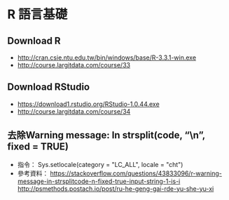 ﻿# R 語言基礎

## Download R
- http://cran.csie.ntu.edu.tw/bin/windows/base/R-3.3.1-win.exe 
- http://course.largitdata.com/course/33

## Download RStudio
- https://download1.rstudio.org/RStudio-1.0.44.exe 
- http://course.largitdata.com/course/34

## 去除Warning message: In strsplit(code, “\n”, fixed = TRUE)
- 指令： Sys.setlocale(category = "LC_ALL", locale = "cht")
- 參考資料： 
    https://stackoverflow.com/questions/43833096/r-warning-message-in-strsplitcode-n-fixed-true-input-string-1-is-i
    http://psmethods.postach.io/post/ru-he-geng-gai-rde-yu-she-yu-xi
